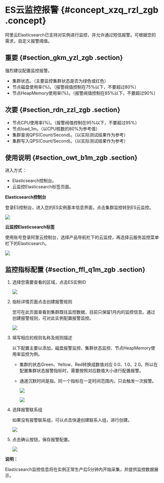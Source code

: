 # ES云监控报警 {#concept_xzq_rzl_zgb .concept}

阿里云Elasticsearch已支持对实例进行监控，并允许通过短信报警。可根据您的需求，自定义报警阈值。

## 重要 {#section_gkm_yzl_zgb .section}

强烈建议配置监控报警。

-   集群状态。（主要监控集群状态是否为绿色或红色）
-   节点磁盘使用率\(%\)。（报警阀值控制在75%以下，不要超过80%）
-   节点HeapMemory使用率\(%\)。（报警阀值控制在85%以下，不要超过90%）

## 次要 {#section_rdn_zzl_zgb .section}

-   节点CPU使用率\(%\)。（报警阀值控制在95%以下，不要超过95%）
-   节点load\_1m。（以CPU核数的80%为参考值）
-   集群查询QPS\(Count/Second\)。（以实际测试结果作为参考）
-   集群写入QPS\(Count/Second\)。（以实际测试结果作为参考）

## 使用说明 {#section_owt_b1m_zgb .section}

进入方式：

-   Elasticsearch控制台。
-   云监控Elasticsearch标签页面。

**Elasticsearch控制台**

登录ES控制台，进入您的ES实例基本信息界面，点击集群监控转到ES云监控。

![](http://static-aliyun-doc.oss-cn-hangzhou.aliyuncs.com/assets/img/134321/155350383539982_zh-CN.png)

**云监控Elasticsearch标签**

使用账号登录阿里云控制台，选择产品导航栏下的云监控，再选择云服务监控菜单栏下的Elasticsearch。

![](http://static-aliyun-doc.oss-cn-hangzhou.aliyuncs.com/assets/img/134321/155350383539983_zh-CN.png)

## 监控指标配置 {#section_ffl_q1m_zgb .section}

1.  选择您需要查看的区域，点击ES实例ID

    ![](http://static-aliyun-doc.oss-cn-hangzhou.aliyuncs.com/assets/img/134321/155350383539984_zh-CN.png)

2.  指标详情页面点击创建报警规则

    您可在此页面查看到集群既往监控数据，目前只保留1月内的监控信息。通过创建报警规则，可对此实例配置报警监控。

    ![](http://static-aliyun-doc.oss-cn-hangzhou.aliyuncs.com/assets/img/134321/155350383539985_zh-CN.png)

3.  填写相应的规则名称及规则描述

    以下配置主要以添加，磁盘报警监控、集群状态监控、节点HeapMemory使用率监控为例。

    -   集群的状态Green、Yellow、Red转换成数值对应 0.0、1.0、2.0。所以在配置集群状态报警指标时，需要按照对应数值大小进行配置报警。
    -   通道沉默时间是指，同一个指标在一定时间范围内，只会触发一次报警。

        ![](http://static-aliyun-doc.oss-cn-hangzhou.aliyuncs.com/assets/img/134321/155350383539986_zh-CN.png)

        ![](http://static-aliyun-doc.oss-cn-hangzhou.aliyuncs.com/assets/img/134321/155350383539987_zh-CN.png)

4.  选择报警联系组

    如果没有报警联系组，可以点击快速创建联系人组，进行创建。

    ![](http://static-aliyun-doc.oss-cn-hangzhou.aliyuncs.com/assets/img/134321/155350383539988_zh-CN.png)

5.  点击确认按钮，保存报警配置。

    ![](http://static-aliyun-doc.oss-cn-hangzhou.aliyuncs.com/assets/img/134321/155350383539989_zh-CN.png)


**说明：** 

Elasticsearch监控信息将在实例正常生产后5分钟内开始采集，并提供监控数据展示。

